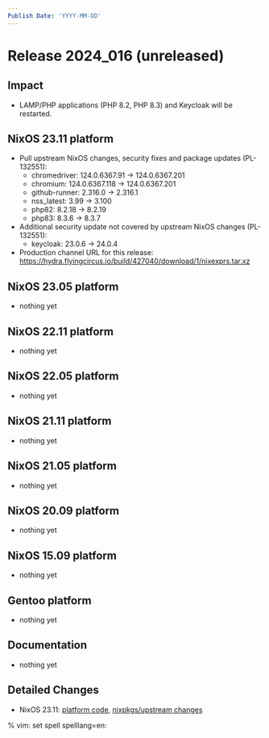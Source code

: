 ```yaml
---
Publish Date: 'YYYY-MM-DD'
---
```


# Release 2024_016 (unreleased)

## Impact

- LAMP/PHP applications (PHP 8.2, PHP 8.3) and Keycloak will be restarted.

## NixOS 23.11 platform

- Pull upstream NixOS changes, security fixes and package updates (PL-132551):
  - chromedriver: 124.0.6367.91 -> 124.0.6367.201
  - chromium: 124.0.6367.118 -> 124.0.6367.201
  - github-runner: 2.316.0 -> 2.316.1
  - nss_latest: 3.99 -> 3.100
  - php82: 8.2.18 -> 8.2.19
  - php83: 8.3.6 -> 8.3.7
- Additional security update not covered by upstream NixOS changes (PL-132551):
  - keycloak: 23.0.6 -> 24.0.4
- Production channel URL for this release: https://hydra.flyingcircus.io/build/427040/download/1/nixexprs.tar.xz

## NixOS 23.05 platform

- nothing yet

## NixOS 22.11 platform

- nothing yet

## NixOS 22.05 platform

- nothing yet

## NixOS 21.11 platform

- nothing yet

## NixOS 21.05 platform

- nothing yet

## NixOS 20.09 platform

- nothing yet

## NixOS 15.09 platform

- nothing yet

## Gentoo platform

- nothing yet

## Documentation

- nothing yet

## Detailed Changes

- NixOS 23.11: [platform code](https://github.com/flyingcircusio/fc-nixos/compare/fc/r2024_015/23.11...6b3596594ff47e72e0bb11e663dbf4da22889517),
 [nixpkgs/upstream changes](https://github.com/flyingcircusio/nixpkgs/compare/74af142a49fdd56119868d5d77cac55801b2953a...2b151fba3ac708c04ae98c0bd2e4efd18869e80d)

% vim: set spell spelllang=en:
